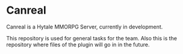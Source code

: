 # Canreal
Canreal is a Hytale MMORPG Server, currently in development.

This repository is used for general tasks for the team. Also this is the repository where files of the plugin will go in in the future.
